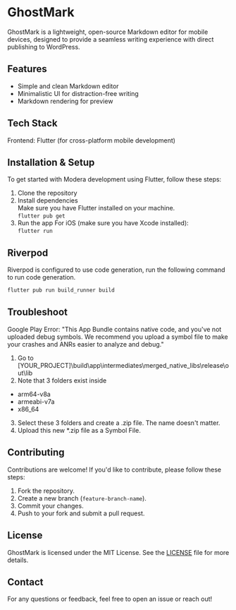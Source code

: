 # GhostMark
GhostMark is a lightweight, open-source Markdown editor for mobile devices, designed to provide a seamless writing experience with direct publishing to WordPress.

## Features
- Simple and clean Markdown editor
- Minimalistic UI for distraction-free writing
- Markdown rendering for preview

## Tech Stack
Frontend: Flutter (for cross-platform mobile development)

## Installation & Setup
To get started with Modera development using Flutter, follow these steps:
1. Clone the repository
2. Install dependencies  
Make sure you have Flutter installed on your machine.  
`flutter pub get`
3. Run the app
For iOS (make sure you have Xcode installed):  
`flutter run`

## Riverpod
Riverpod is configured to use code generation, run the following command to run code generation.
```bash
flutter pub run build_runner build
```

## Troubleshoot
Google Play Error: "This App Bundle contains native code, and you've not uploaded debug symbols. We recommend you upload a symbol file to make your crashes and ANRs easier to analyze and debug."
1. Go to [YOUR_PROJECT]\build\app\intermediates\merged_native_libs\release\out\lib
2. Note that 3 folders exist inside
- arm64-v8a
- armeabi-v7a
- x86_64
3. Select these 3 folders and create a .zip file. The name doesn't matter.
4. Upload this new *.zip file as a Symbol File.

## Contributing
Contributions are welcome! If you'd like to contribute, please follow these steps:
1. Fork the repository.
2. Create a new branch (`feature-branch-name`).
3. Commit your changes.
4. Push to your fork and submit a pull request.

## License
GhostMark is licensed under the MIT License. See the [LICENSE](LICENSE) file for more details.

## Contact
For any questions or feedback, feel free to open an issue or reach out!
